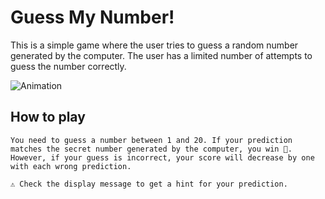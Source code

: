 # Guess My Number!
This is a simple game where the user tries to guess a random number generated by the computer. The user has a limited number of attempts to guess the number correctly.

![Animation](https://github.com/1NF1N17YX/Guess-My-Number/assets/131818684/1079e61f-30e9-4c54-9686-15778a32763e)

## How to play

`You need to guess a number between 1 and 20. If your prediction matches the secret number generated by the computer, you win 🎉.
However, if your guess is incorrect, your score will decrease by one with each wrong prediction.`

`⚠️ Check the display message to get a hint for your prediction.`

